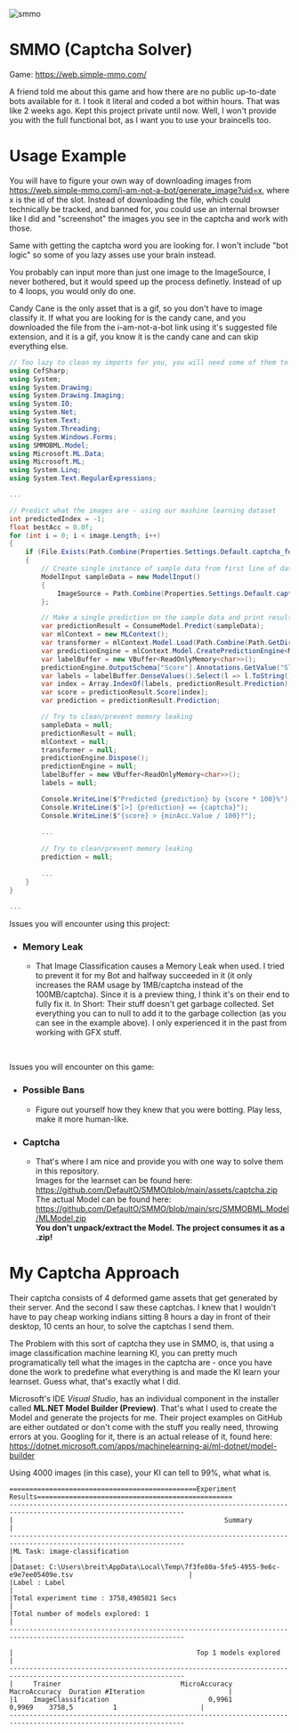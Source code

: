 ![smmo](https://user-images.githubusercontent.com/42414542/142766190-a6dc162f-4dd3-41f4-98e8-44689b2ec54f.png)
# SMMO (Captcha Solver)

Game: https://web.simple-mmo.com/

A friend told me about this game and how there are no public up-to-date bots available for it. I took it literal and coded a bot within hours. That was like 2 weeks ago. Kept this project private until now. Well, I won't provide you with the full functional bot, as I want you to use your braincells too.

# Usage Example
You will have to figure your own way of downloading images from https://web.simple-mmo.com/i-am-not-a-bot/generate_image?uid=x, where x is the id of the slot. Instead of downloading the file, which could technically be tracked, and banned for, you could use an internal browser like I did and "screenshot" the images you see in the captcha and work with those.

Same with getting the captcha word you are looking for. I won't include "bot logic" so some of you lazy asses use your brain instead.

You probably can input more than just one image to the ImageSource, I never bothered, but it would speed up the process definetly. Instead of up to 4 loops, you would only do one.

Candy Cane is the only asset that is a gif, so you don't have to image classify it. If what you are looking for is the candy cane, and you downloaded the file from the i-am-not-a-bot link using it's suggested file extension, and it is a gif, you know it is the candy cane and can skip everything else.
```csharp
// Too lazy to clean my imports for you, you will need some of them to use my code below.
using CefSharp;
using System;
using System.Drawing;
using System.Drawing.Imaging;
using System.IO;
using System.Net;
using System.Text;
using System.Threading;
using System.Windows.Forms;
using SMMOBML.Model;
using Microsoft.ML.Data;
using Microsoft.ML;
using System.Linq;
using System.Text.RegularExpressions;

...

// Predict what the images are - using our mashine learning dataset
int predictedIndex = -1;
float bestAcc = 0.0f;
for (int i = 0; i < image.Length; i++)
{
    if (File.Exists(Path.Combine(Properties.Settings.Default.captcha_folder, temp_captcha_folder_name, $"{i}.png")))
    {
        // Create single instance of sample data from first line of dataset for model input
        ModelInput sampleData = new ModelInput()
        {
            ImageSource = Path.Combine(Properties.Settings.Default.captcha_folder, temp_captcha_folder_name, $"{i}.png"),
        };

        // Make a single prediction on the sample data and print results
        var predictionResult = ConsumeModel.Predict(sampleData);
        var mlContext = new MLContext();
        var transformer = mlContext.Model.Load(Path.Combine(Path.GetDirectoryName(System.Reflection.Assembly.GetExecutingAssembly().Location), "MLModel.zip"), out _);
        var predictionEngine = mlContext.Model.CreatePredictionEngine<ModelInput, ModelOutput>(transformer);
        var labelBuffer = new VBuffer<ReadOnlyMemory<char>>();
        predictionEngine.OutputSchema["Score"].Annotations.GetValue("SlotNames", ref labelBuffer);
        var labels = labelBuffer.DenseValues().Select(l => l.ToString()).ToArray();
        var index = Array.IndexOf(labels, predictionResult.Prediction);
        var score = predictionResult.Score[index];
        var prediction = predictionResult.Prediction;

        // Try to clean/prevent memory leaking
        sampleData = null;
        predictionResult = null;
        mlContext = null;
        transformer = null;
        predictionEngine.Dispose();
        predictionEngine = null;
        labelBuffer = new VBuffer<ReadOnlyMemory<char>>();
        labels = null;

        Console.WriteLine($"Predicted {prediction} by {score * 100}%");
        Console.WriteLine($"[>] {prediction} == {captcha}");
        Console.WriteLine($"{score} > {minAcc.Value / 100}?");
        
        ...
        
        // Try to clean/prevent memory leaking
        prediction = null;
        
        ...
    }
}
        
...
```
Issues you will encounter using this project:
- ### Memory Leak
  - That Image Classification causes a Memory Leak when used. I tried to prevent it for my Bot and halfway succeeded in it (it only increases the RAM usage by 1MB/captcha instead of the 100MB/captcha). Since it is a preview thing, I think it's on their end to fully fix it. In Short: Their stuff doesn't get garbage collected. Set everything you can to null to add it to the garbage collection (as you can see in the example above). I only experienced it in the past from working with GFX stuff.

<br/>

Issues you will encounter on this game:
- ### Possible Bans
  - Figure out yourself how they knew that you were botting. Play less, make it more human-like.
- ### Captcha
  - That's where I am nice and provide you with one way to solve them in this repository.<br/>Images for the learnset can be found here: https://github.com/DefaultO/SMMO/blob/main/assets/captcha.zip<br/>The actual Model can be found here: https://github.com/DefaultO/SMMO/blob/main/src/SMMOBML.Model/MLModel.zip<br/>**You don't unpack/extract the Model. The project consumes it as a .zip!**

# My Captcha Approach
Their captcha consists of 4 deformed game assets that get generated by their server. And the second I saw these captchas. I knew that I wouldn't have to pay cheap working indians sitting 8 hours a day in front of their desktop, 10 cents an hour, to solve the captchas I send them.

The Problem with this sort of captcha they use in SMMO, is, that using a image classification machine learning KI, you can pretty much programatically tell what the images in the captcha are - once you have done the work to predefine what everything is and made the KI learn your learnset. Guess what, that's exactly what I did.

Microsoft's IDE *Visual Studio*, has an individual component in the installer called **ML.NET Model Builder (Preview)**. That's what I used to create the Model and generate the projects for me. Their project examples on GitHub are either outdated or don't come with the stuff you really need, throwing errors at you. Googling for it, there is an actual release of it, found here: https://dotnet.microsoft.com/apps/machinelearning-ai/ml-dotnet/model-builder

Using 4000 images (in this case), your KI can tell to 99%, what what is.
```
===============================================Experiment Results=================================================
------------------------------------------------------------------------------------------------------------------
|                                                     Summary                                                    |
------------------------------------------------------------------------------------------------------------------
|ML Task: image-classification                                                                                   |
|Dataset: C:\Users\breit\AppData\Local\Temp\7f3fe80a-5fe5-4955-9e6c-e9e7ee05409e.tsv                             |
|Label : Label                                                                                                   |
|Total experiment time : 3758,4985021 Secs                                                                       |
|Total number of models explored: 1                                                                              |
------------------------------------------------------------------------------------------------------------------

|                                              Top 1 models explored                                             |
------------------------------------------------------------------------------------------------------------------
|     Trainer                              MicroAccuracy  MacroAccuracy  Duration #Iteration                     |
|1    ImageClassification                         0,9961         0,9969    3758,5          1                     |
------------------------------------------------------------------------------------------------------------------
```
